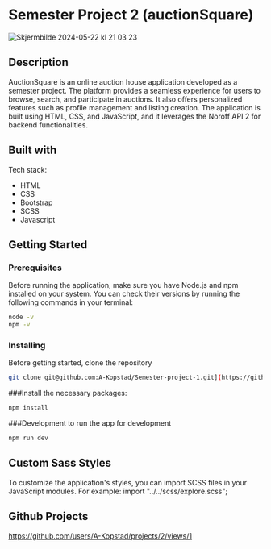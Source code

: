 # Semester Project 2 (auctionSquare)

![Skjermbilde 2024-05-22 kl  21 03 23](https://github.com/A-Kopstad/semester2/assets/126067888/2d516999-4668-42ae-b731-526a0a4f4022)

## Description 
AuctionSquare is an online auction house application developed as a semester project. The platform provides a seamless experience for users to browse, search, and participate in auctions. It also offers personalized features such as profile management and listing creation. The application is built using HTML, CSS, and JavaScript, and it leverages the Noroff API 2 for backend functionalities.

## Built with
Tech stack: 
* HTML
* CSS
* Bootstrap
* SCSS
* Javascript

## Getting Started

### Prerequisites

Before running the application, make sure you have Node.js and npm installed on your system. You can check their versions by running the following commands in your terminal:

```bash
node -v
npm -v
```

### Installing

Before getting started, clone the repository

```bash
git clone git@github.com:A-Kopstad/Semester-project-1.git](https://github.com/A-Kopstad/semester2)
```

###Install 
the necessary packages:
```bash
npm install
```
###Development 
to run the app for development
```bash
npm run dev
```
## Custom Sass Styles 
To customize the application's styles, you can import SCSS files in your JavaScript modules. For example: import "../../scss/explore.scss";

## Github Projects

https://github.com/users/A-Kopstad/projects/2/views/1




